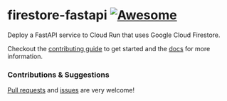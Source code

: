 # firestore-fastapi [![Awesome](https://awesome.re/badge.svg)](https://github.com/steren/awesome-cloudrun/)

Deploy a FastAPI service to Cloud Run that uses Google Cloud Firestore.

Checkout the [contributing guide](CONTRIBUTING.md) to get started and the [docs](./docs) for more information.

### Contributions & Suggestions

[Pull requests](https://github.com/anthcor/cloudrun-fastapi/compare) and [issues](https://github.com/anthcor/cloudrun-fastapi/issues/new) are very welcome!
